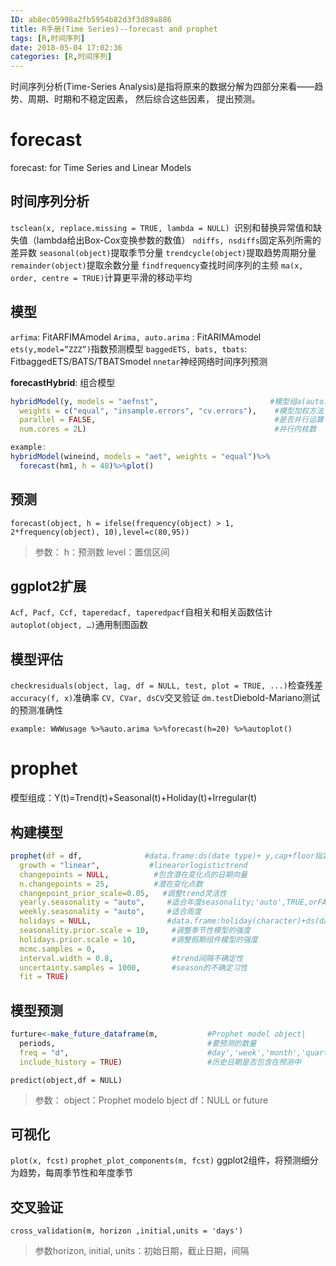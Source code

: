 ```yaml
---
ID: ab8ec05998a2fb5954b82d3f3d89a886
title: R手册(Time Series)--forecast and prophet
tags: [R,时间序列]
date: 2018-05-04 17:02:36
categories: [R,时间序列]
---
```


时间序列分析(Time-Series Analysis)是指将原来的数据分解为四部分来看——趋势、周期、时期和不稳定因素， 然后综合这些因素， 提出预测。

<!-- more -->

# forecast 

forecast: for Time Series and Linear Models

## 时间序列分析

`tsclean(x, replace.missing = TRUE, lambda = NULL) `识别和替换异常值和缺失值（lambda给出Box-Cox变换参数的数值）
`ndiffs, nsdiffs`固定系列所需的差异数
`seasonal(object)`提取季节分量
`trendcycle(object)`提取趋势周期分量
`remainder(object)`提取余数分量
`findfrequency`查找时间序列的主频
`ma(x, order, centre = TRUE)`计算更平滑的移动平均

## 模型

`arfima`: FitARFIMAmodel
`Arima, auto.arima` : FitARIMAmodel
`ets(y,model=”ZZZ”)`指数预测模型
`baggedETS, bats, tbats`: FitbaggedETS/BATS/TBATSmodel
`nnetar`神经网络时间序列预测

**forecastHybrid**: 组合模型

```r
hybridModel(y, models = "aefnst",                         #模型组a(auto.arima),e(ets),f(thetam),n(nnetar),s(stlm),t(tbats)
  weights = c("equal", "insample.errors", "cv.errors"),    #模型加权方法
  parallel = FALSE,                                        #是否并行运算
  num.cores = 2L)                                          #并行内核数
```

```r
example: 
hybridModel(wineind, models = "aet", weights = "equal")%>%
  forecast(hm1, h = 48)%>%plot()
```

## 预测

`forecast(object, h = ifelse(frequency(object) > 1, 2*frequency(object), 10),level=c(80,95))`

> 参数：
> h：预测数
> level：置信区间

## ggplot2扩展

`Acf, Pacf, Ccf, taperedacf, taperedpacf`自相关和相关函数估计
`autoplot(object, …)`通用制图函数

## 模型评估

`checkresiduals(object, lag, df = NULL, test, plot = TRUE, ...)`检查残差
`accuracy(f, x)`准确率
`CV, CVar, dsCV`交叉验证
`dm.test`Diebold-Mariano测试的预测准确性

`example: WWWusage %>%auto.arima %>%forecast(h=20) %>%autoplot()`

# prophet

模型组成：Y(t)=Trend(t)+Seasonal(t)+Holiday(t)+Irregular(t)

## 构建模型

```r
prophet(df = df,              #data.frame:ds(date type)+ y,cap+floor指定饱和最大值和最小值
  growth = "linear",           #linearorlogistictrend
  changepoints = NULL,          #包含潜在变化点的日期向量
  n.changepoints = 25,          #潜在变化点数
  changepoint_prior_scale=0.05,   #调整trend灵活性
  yearly.seasonality = "auto",     #适合年度seasonality;'auto',TRUE,orFALSE
  weekly.seasonality = "auto",     #适合周度
  holidays = NULL,                 #data.frame:holiday(character)+ds(datetype),lower_window+upper_window(可选，指定假日周围的天数)
  seasonality.prior.scale = 10,     #调整季节性模型的强度
  holidays.prior.scale = 10,        #调整假期组件模型的强度
  mcmc.samples = 0, 
  interval.width = 0.8,             #trend间隔不确定性
  uncertainty.samples = 1000,       #season的不确定习性
  fit = TRUE)
```

## 模型预测

```r
furture<-make_future_dataframe(m,           #Prophet model object|
  periods,                                  #要预测的数量
  freq = "d",                               #day','week','month','quarter',or'year'
  include_history = TRUE)                   #历史日期是否包含在预测中
```

`predict(object,df = NULL)`

> 参数：
> object：Prophet modelo bject 
> df：NULL or future

## 可视化

`plot(x, fcst)`
`prophet_plot_components(m, fcst)` ggplot2组件，将预测细分为趋势，每周季节性和年度季节

## 交叉验证

`cross_validation(m, horizon ,initial,units = 'days')`

> 参数horizon, initial, units：初始日期，截止日期，间隔



